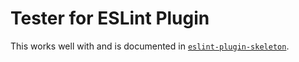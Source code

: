 # Tester for ESLint Plugin

This works well with and is documented in [`eslint-plugin-skeleton`](https://github.com/electrovir/eslint-plugin-skeleton).
